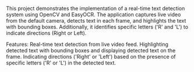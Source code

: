 This project demonstrates the implementation of a real-time text detection system using OpenCV and EasyOCR. The application captures live video from the default camera, detects text in each frame, and highlights the text with bounding boxes. Additionally, it identifies specific letters ('R' and 'L') to indicate directions (Right or Left).

Features:
Real-time text detection from live video feed.
Highlighting detected text with bounding boxes and displaying detected text on the frame.
Indicating directions ('Right' or 'Left') based on the presence of specific letters ('R' or 'L') in the detected text.
